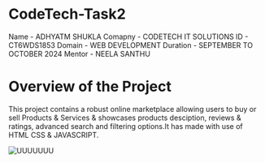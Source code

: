 # CodeTech-Task2

Name - ADHYATM SHUKLA
Comapny - CODETECH IT SOLUTIONS
ID - CT6WDS1853
Domain - WEB DEVELOPMENT
Duration - SEPTEMBER TO OCTOBER 2024
Mentor - NEELA SANTHU

# Overview of the Project

This project contains a robust online marketplace allowing users to buy or sell Products & Services & showcases products desciption, reviews & ratings, advanced search and filtering options.It has made with use of HTML CSS & JAVASCRIPT. 


![UUUUUUU](https://github.com/user-attachments/assets/2bcc2da0-529f-4a03-87dd-c39c3f21ad29)
